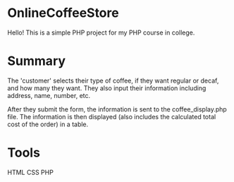# OnlineCoffeeStore
Hello!
This is a simple PHP project for my PHP course in college.

# Summary
The 'customer' selects their type of coffee,
if they want regular or decaf, and how many they want.
They also input their information including address, name,
number, etc.

After they submit the form, the information is sent to the coffee_display.php file.
The information is then displayed (also includes the calculated total cost of the order) in a table. 

# Tools
HTML
CSS
PHP
